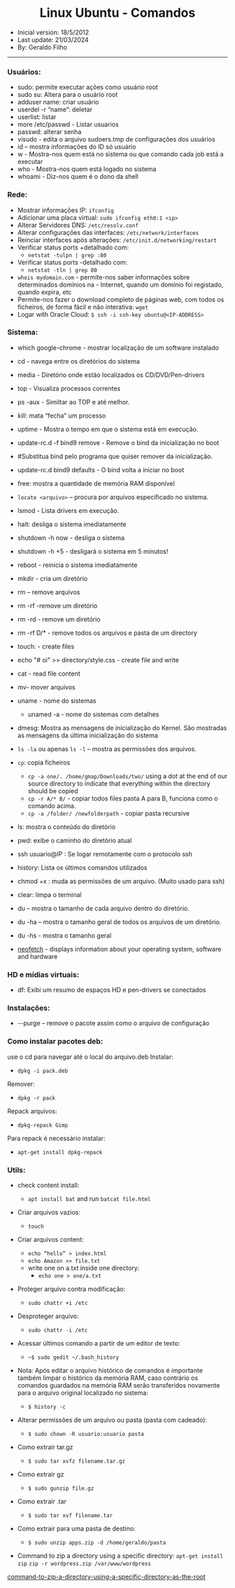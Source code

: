 <h1 align="center">Linux Ubuntu - Comandos</h1>

- Inicial version: 18/5/2012
- Last update: 21/03/2024
- By: Geraldo Filho

<hr>

### Usuários:

- sudo: permite executar ações como usuário root
- sudo su: Altera para o usuário root
- adduser name: criar usuário
- userdel -r “name”: deletar
- userlist: listar
- more /etc/passwd - Listar usuarios
- passwd: alterar senha
- visudo - edita o arquivo sudoers.tmp de configurações dos usuários
- id <user> – mostra informações do ID só usuário
- w - Mostra-nos quem está no sistema ou que comando cada job está a executar
- who - Mostra-nos quem está logado no sistema
- whoami - Diz-nos quem é o dono da shell

### Rede:

- Mostrar informações IP: `ifconfig`
- Adicionar uma placa virtual: `sudo ifconfig eth0:1 <ip>`
- Alterar Servidores DNS: `/etc/resolv.conf`
- Alterar configurações das interfaces: `/etc/network/interfaces`
- Reinciar interfaces após alterações: `/etc/init.d/networking/restart`
- Verificar status ports +detalhado com:
  - `netstat -tulpn | grep :80`
- Verificar status ports -detalhado com:
  - `netstat -tln | grep 80`
- `whois mydomain.com` - permite-nos saber informações sobre determinados domínios na - Internet, quando um domínio foi registado, quando expira, etc
- Permite-nos fazer o download completo de páginas web, com todos os ficheiros, de forma fácil e não interativa: `wget`
- Logar with Oracle Cloud: `$ ssh -i ssh-key ubuntu@<IP-ADDRESS>`

### Sistema:

- which google-chrome - mostrar localização de um software instalado
- cd - navega entre os diretórios do sistema
- media - Diretório onde estão localizados os CD/DVD/Pen-drivers
- top - Visualiza processos correntes
- ps -aux - Similtar ao TOP e até melhor.
- kill: mata “fecha” um processo
- uptime - Mostra o tempo em que o sistema está em execução.
- update-rc.d -f bind9 remove - Remove o bind da inicialização no boot
- #Substitua bind pelo programa que quiser remover da inicialização.
- update-rc.d bind9 defaults - O bind volta a iniciar no boot
- free: mostra a quantidade de memória RAM disponível
- `locate <arquivo>` – procura por arquivos especificado no sistema.
- lsmod - Lista drivers em execução.
- halt: desliga o sistema imediatamente
- shutdown -h now - desliga o sistema
- shutdown -h +5 - desligará o sistema em 5 minutos!
- reboot - reinicia o sistema imediatamente
- mkdir - cria um diretório
- rm – remove arquivos
- rm -rf -remove um diretório
- rm -rd - remove um diretório
- rm -rf D/* - remove todos os arquivos e pasta de um directory
- touch: - create files
- echo "# oi" >> directory/style.css - create file and write
- cat - read file content

- mv- mover arquivos
- uname - nome do sistemas
  - unamed -a - nome do sistemas com detalhes
- dmesg: Mostra as mensagens de inicialização do Kernel. São mostradas as mensagens da última inicialização do sistema
- `ls -la` ou apenas `ls -l` – mostra as permissões dos arquivos.
- `cp`: copia ficheiros
  - `cp -a one/. /home/gmap/Downloads/two/` using a dot at the end of our source directory to indicate that everything within the directory should be copied
  -  `cp -r A/* B/` - copiar todos files pasta A para B, funciona como o comando acima.
  - `cp -a /folder/ /newfolderpath` - copiar pasta recursive
  
- ls: mostra o conteúdo do diretório
- pwd: exibe o caminho do diretório atual
- ssh usuario@IP : Se logar remotamente com o protocolo ssh
- history: Lista os últimos comandos utilizados
- chmod +x : muda as permissões de um arquivo. (Muito usado para ssh)
- clear: limpa o terminal
- du – mostra o tamanho de cada arquivo dentro do diretório.
- du -ha – mostra o tamanho geral de todos os arquivos de um diretório.
- du -hs - mostra o tamanho geral
- [neofetch](https://github.com/dylanaraps/neofetch/wiki/Installation#debian) - displays information about your operating system, software and hardware
  

### HD e mídias virtuais:

- df: Exibi um resumo de espaços HD e pen-drivers se conectados

### Instalações:

- --purge – remove o pacote assim como o arquivo de configuração

### Como instalar pacotes deb:

use o cd para navegar até o local do arquivo.deb
Instalar:

- `dpkg -i pack.deb`

Remover:

  - `dpkg -r pack`

Repack arquivos:

  - `dpkg-repack Gimp`

Para repack é necessário instalar:

  - `apt-get install dpkg-repack`



### Utils:

- check content install: 
  - `apt install bat` and run `batcat file.html`

- Criar arquivos vazios:
  - `touch`

- Criar arquivos content:
  - `echo “hello” > index.html`
  - `echo Amazon >> file.txt`
  - write one on a.txt inside one directory:
    - `echo one > one/a.txt`


- Proteger arquivo contra modificação:
  - `sudo chattr +i /etc`

- Desproteger arquivo:
  - `sudo chattr -i /etc`

- Acessar últimos comando a partir de um editor de texto:
  - `~$ sudo gedit ~/.bash_history`

- Nota: Após editar o arquivo histórico de comandos é importante também limpar o histórico da memória RAM, caso
  contrário os comandos guardados na memória RAM serão transferidos novamente para o arquivo original localizado no sistema:
  - `$ history -c`

- Alterar permissões de um arquivo ou pasta (pasta com cadeado):
  - `$ sudo chown -R usuario:usuario pasta`

- Como extrair tar.gz
  - `$ sudo tar xvfz filename.tar.gz`

- Como extrair gz
  - `$ sudo gunzip file.gz`

- Como extrair .tar
  - `$ sudo tar xvf filename.tar`

- Como extrair para uma pasta de destino:

  - `$ sudo unzip apps.zip -d /home/geraldo/pasta`

- Command to zip a directory using a specific directory:
  `apt-get install zip`
  `zip -r wordpress.zip /var/www/wordpress`

  


[command-to-zip-a-directory-using-a-specific-directory-as-the-root](http://stackoverflow.com/questions/2473115/command-to-zip-a-directory-using-a-specific-directory-as-the-root)
